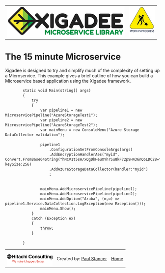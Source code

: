 <table>
<tr>
<td width="80%"><a href="../../README.md"><img src="../../docs/Xigadee2.png" alt="Xigadee"></a></td>
<td width = "*" align="right"><img src="../../docs/smallWIP.jpg" alt="Sorry, I'm still working here" height="100"></td>
</tr>
</table>

# The 15 minute Microservice

Xigadee is designed to try and simplify much of the complexity of setting up a Microservice. This example gives a brief outline of how you can build a Microservice based application using the Xigadee framework.

```
        static void Main(string[] args)
        {
            try
            {
                var pipeline1 = new MicroservicePipeline("AzureStorageTest1");
                var pipeline2 = new MicroservicePipeline("AzureStorageTest2");
                var mainMenu = new ConsoleMenu("Azure Storage DataCollector validation");

                pipeline1
                    .ConfigurationSetFromConsoleArgs(args)
                    .AddEncryptionHandlerAes("myid", Convert.FromBase64String("hNCV1t5sA/xQgDkHeuXYhrSu8kF72p9H436nQoLDC28="), keySize:256)
                    .AddAzureStorageDataCollector(handler:"myid")
                    ;

                
                mainMenu.AddMicroservicePipeline(pipeline1);
                mainMenu.AddMicroservicePipeline(pipeline2);
                mainMenu.AddOption("Aruba", (m,o) => pipeline1.Service.DataCollection.LogException(new Exception()));
                mainMenu.Show();
            }
            catch (Exception ex)
            {
                throw;
            }

        }
```

<table><tr> 
<td><a href="http://www.hitachiconsulting.com"><img src="../../docs/hitachi.png" alt="Hitachi Consulting" height="50"/></a></td> 
  <td>Created by: <a href="http://github.com/paulstancer">Paul Stancer</a></td>
  <td><a href="../../README.md">Home</a></td>
</tr></table>

